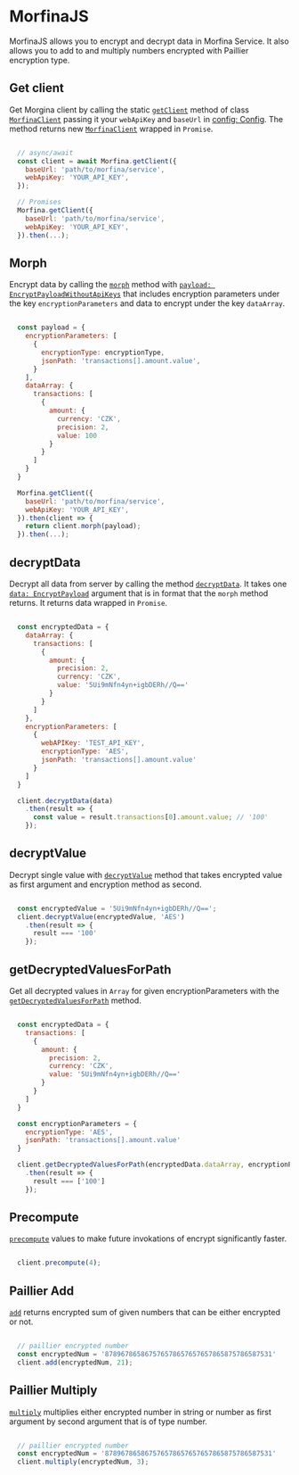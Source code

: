 # MorfinaJS

MorfinaJS allows you to encrypt and decrypt data in Morfina Service. It also allows you to add to and multiply numbers encrypted with Paillier encryption type.

## Get client

Get Morgina client by calling the static [`getClient`](../src/Client.ts) method of class [`MorfinaClient`](../src/Client.ts) passing it your `webApiKey` and `baseUrl` in [config: Config](../src/model.ts). The method returns new [`MorfinaClient`](../src/Client.ts) wrapped in `Promise`.

```js

  // async/await
  const client = await Morfina.getClient({
    baseUrl: 'path/to/morfina/service',
    webApiKey: 'YOUR_API_KEY',
  });

  // Promises
  Morfina.getClient({
    baseUrl: 'path/to/morfina/service',
    webApiKey: 'YOUR_API_KEY',
  }).then(...);

```

## Morph

Encrypt data by calling the [`morph`](../src/Client.ts) method with [`payload: EncryptPayloadWithoutApiKeys`](../src/model.ts) that includes encryption parameters under the key `encryptionParameters` and data to encrypt under the key `dataArray`.

```js

  const payload = {
    encryptionParameters: [
      {
        encryptionType: encryptionType,
        jsonPath: 'transactions[].amount.value',
      }
    ],
    dataArray: {
      transactions: [
        {
          amount: {
            currency: 'CZK',
            precision: 2,
            value: 100
          }
        }
      ]
    }
  }

  Morfina.getClient({
    baseUrl: 'path/to/morfina/service',
    webApiKey: 'YOUR_API_KEY',
  }).then(client => {
    return client.morph(payload);
  }).then(...);

```

## decryptData

Decrypt all data from server by calling the method [`decryptData`](../src/Client.ts). It takes one [`data: EncryptPayload`](../src/model.ts) argument that is in format that the `morph` method returns. It returns data wrapped in `Promise`.

```js

  const encryptedData = {
    dataArray: {
      transactions: [
        {
          amount: {
            precision: 2,
            currency: 'CZK',
            value: '5Ui9mNfn4yn+igbDERh//Q=='
          }
        }
      ]
    },
    encryptionParameters: [
      {
        webAPIKey: 'TEST_API_KEY',
        encryptionType: 'AES',
        jsonPath: 'transactions[].amount.value'
      }
    ]
  }

  client.decryptData(data)
    .then(result => {
      const value = result.transactions[0].amount.value; // '100'
    });

```

## decryptValue

Decrypt single value with [`decryptValue`](../src/Client.ts) method that takes encrypted value as first argument and encryption method as second.

```js

  const encryptedValue = '5Ui9mNfn4yn+igbDERh//Q==';
  client.decryptValue(encryptedValue, 'AES')
    .then(result => {
      result === '100'
    });

```

## getDecryptedValuesForPath

Get all decrypted values in `Array` for given encryptionParameters with the [`getDecryptedValuesForPath`](../src/Client.ts) method. 

```js

  const encryptedData = {
    transactions: [
      {
        amount: {
          precision: 2,
          currency: 'CZK',
          value: '5Ui9mNfn4yn+igbDERh//Q=='
        }
      }
    ]
  }

  const encryptionParameters = {
    encryptionType: 'AES',
    jsonPath: 'transactions[].amount.value'
  }

  client.getDecryptedValuesForPath(encryptedData.dataArray, encryptionParameters)
    .then(result => {
      result === ['100']
    });

```

## Precompute

[`precompute`](../src/Client.ts) values to make future invokations of encrypt significantly faster.

```js

  client.precompute(4);

```

## Paillier Add

[`add`](../src/Client.ts) returns encrypted sum of given numbers that can be either encrypted or not.

```js

  // paillier encrypted number
  const encryptedNum = '878967865867576578657657657865875786587531'
  client.add(encryptedNum, 21);


```

## Paillier Multiply

[`multiply`](../src/Client.ts) multiplies either encrypted number in string or number as first argument by second argument that is of type number.

```js

  // paillier encrypted number
  const encryptedNum = '878967865867576578657657657865875786587531'
  client.multiply(encryptedNum, 3);

```